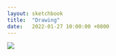 ```yaml
---
layout: sketchbook
title:  "Drawing"
date:   2022-01-27 10:00:00 +0800
---
```


<img src="/Sketchbook/Images/{{ page.date | date: '%Y-%m-%d' }}/preview.jpg">
